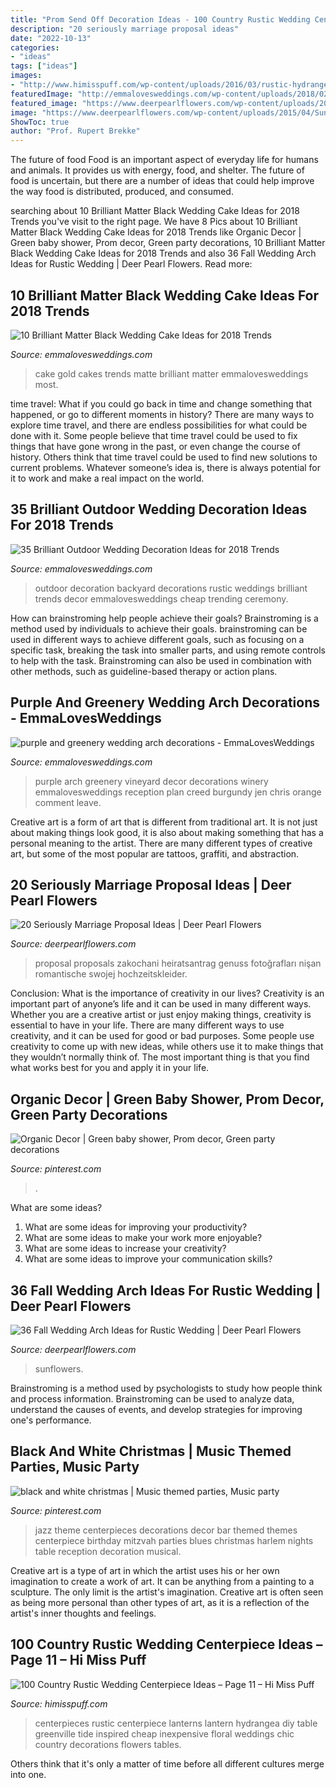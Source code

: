 ```yaml
---
title: "Prom Send Off Decoration Ideas - 100 Country Rustic Wedding Centerpiece Ideas – Page 11 – Hi Miss Puff"
description: "20 seriously marriage proposal ideas"
date: "2022-10-13"
categories:
- "ideas"
tags: ["ideas"]
images:
- "http://www.himisspuff.com/wp-content/uploads/2016/03/rustic-hydrangea-wedding-centerpiece.jpg"
featuredImage: "http://emmalovesweddings.com/wp-content/uploads/2018/02/gold-and-matte-black-wedding-cake.jpg"
featured_image: "https://www.deerpearlflowers.com/wp-content/uploads/2015/04/Sunflowers-arch-ideas-for-rustic-outdoor-wedding.jpg"
image: "https://www.deerpearlflowers.com/wp-content/uploads/2015/04/Sunflowers-arch-ideas-for-rustic-outdoor-wedding.jpg"
ShowToc: true
author: "Prof. Rupert Brekke"
---
```



The future of food
Food is an important aspect of everyday life for humans and animals. It provides us with energy, food, and shelter. The future of food is uncertain, but there are a number of ideas that could help improve the way food is distributed, produced, and consumed.

	

		
searching about 10 Brilliant Matter Black Wedding Cake Ideas for 2018 Trends you've visit to the right page. We have 8 Pics about 10 Brilliant Matter Black Wedding Cake Ideas for 2018 Trends like Organic Decor | Green baby shower, Prom decor, Green party decorations, 10 Brilliant Matter Black Wedding Cake Ideas for 2018 Trends and also 36 Fall Wedding Arch Ideas for Rustic Wedding | Deer Pearl Flowers. Read more:
		
    
## 10 Brilliant Matter Black Wedding Cake Ideas For 2018 Trends

<img loading=lazy src="http://emmalovesweddings.com/wp-content/uploads/2018/02/gold-and-matte-black-wedding-cake.jpg" onerror="this.onerror=null;this.src='https://tse2.mm.bing.net/th?id=OIP.cucn4Kiuq3ismBoOcXWyMAHaK8&amp;pid=15.1';" alt="10 Brilliant Matter Black Wedding Cake Ideas for 2018 Trends">

_Source: emmalovesweddings.com_

>cake gold cakes trends matte brilliant matter emmalovesweddings most. 

	

time travel: What if you could go back in time and change something that happened, or go to different moments in history?
There are many ways to explore time travel, and there are endless possibilities for what could be done with it. Some people believe that time travel could be used to fix things that have gone wrong in the past, or even change the course of history. Others think that time travel could be used to find new solutions to current problems. Whatever someone’s idea is, there is always potential for it to work and make a real impact on the world.

    
## 35 Brilliant Outdoor Wedding Decoration Ideas For 2018 Trends

<img loading=lazy src="http://emmalovesweddings.com/wp-content/uploads/2018/02/trending-outdoor-backyard-wedding-ideas.jpg" onerror="this.onerror=null;this.src='https://tse4.mm.bing.net/th?id=OIP.eDXv94AzNKdplmYRygck2QHaPc&amp;pid=15.1';" alt="35 Brilliant Outdoor Wedding Decoration Ideas for 2018 Trends">

_Source: emmalovesweddings.com_

>outdoor decoration backyard decorations rustic weddings brilliant trends decor emmalovesweddings cheap trending ceremony. 

	

How can brainstroming help people achieve their goals?
Brainstroming is a method used by individuals to achieve their goals. brainstroming can be used in different ways to achieve different goals, such as focusing on a specific task, breaking the task into smaller parts, and using remote controls to help with the task. Brainstroming can also be used in combination with other methods, such as guideline-based therapy or action plans.

    
## Purple And Greenery Wedding Arch Decorations - EmmaLovesWeddings

<img loading=lazy src="http://emmalovesweddings.com/wp-content/uploads/2018/09/purple-and-greenery-wedding-arch-decorations.jpg" onerror="this.onerror=null;this.src='https://tse3.mm.bing.net/th?id=OIP.2Hsr4nqbI1x8QShZaLLY_QHaLH&amp;pid=15.1';" alt="purple and greenery wedding arch decorations - EmmaLovesWeddings">

_Source: emmalovesweddings.com_

>purple arch greenery vineyard decor decorations winery emmalovesweddings reception plan creed burgundy jen chris orange comment leave. 

	

Creative art is a form of art that is different from traditional art. It is not just about making things look good, it is also about making something that has a personal meaning to the artist. There are many different types of creative art, but some of the most popular are tattoos, graffiti, and abstraction.

    
## 20 Seriously Marriage Proposal Ideas | Deer Pearl Flowers

<img loading=lazy src="https://www.deerpearlflowers.com/wp-content/uploads/2016/08/Proposal-Locations-Ideas-12.jpg" onerror="this.onerror=null;this.src='https://tse2.mm.bing.net/th?id=OIP.uS1b9753YqxGTzw_O91x6wHaLH&amp;pid=15.1';" alt="20 Seriously Marriage Proposal Ideas | Deer Pearl Flowers">

_Source: deerpearlflowers.com_

>proposal proposals zakochani heiratsantrag genuss fotoğrafları nişan romantische swojej hochzeitskleider. 

	

Conclusion: What is the importance of creativity in our lives?
Creativity is an important part of anyone’s life and it can be used in many different ways. Whether you are a creative artist or just enjoy making things, creativity is essential to have in your life. There are many different ways to use creativity, and it can be used for good or bad purposes. Some people use creativity to come up with new ideas, while others use it to make things that they wouldn’t normally think of. The most important thing is that you find what works best for you and apply it in your life.

    
## Organic Decor | Green Baby Shower, Prom Decor, Green Party Decorations

<img loading=lazy src="https://i.pinimg.com/originals/ed/48/3d/ed483db96a680fa3b9f730be8114934a.jpg" onerror="this.onerror=null;this.src='https://tse1.mm.bing.net/th?id=OIP.zAYijKkDKj0Tz_GCHKaA_QHaJ4&amp;pid=15.1';" alt="Organic Decor | Green baby shower, Prom decor, Green party decorations">

_Source: pinterest.com_

>. 

	

What are some ideas?
1. What are some ideas for improving your productivity?
2. What are some ideas to make your work more enjoyable?
3. What are some ideas to increase your creativity?
4. What are some ideas to improve your communication skills?

    
## 36 Fall Wedding Arch Ideas For Rustic Wedding | Deer Pearl Flowers

<img loading=lazy src="https://www.deerpearlflowers.com/wp-content/uploads/2015/04/Sunflowers-arch-ideas-for-rustic-outdoor-wedding.jpg" onerror="this.onerror=null;this.src='https://tse4.mm.bing.net/th?id=OIP.FsVo6am88lblm4OpQJS_KwHaLH&amp;pid=15.1';" alt="36 Fall Wedding Arch Ideas for Rustic Wedding | Deer Pearl Flowers">

_Source: deerpearlflowers.com_

>sunflowers. 

	

Brainstroming is a method used by psychologists to study how people think and process information. Brainstroming can be used to analyze data, understand the causes of events, and develop strategies for improving one's performance.

    
## Black And White Christmas | Music Themed Parties, Music Party

<img loading=lazy src="https://i.pinimg.com/originals/20/ca/6e/20ca6ee83b2bcd2339ffc669cf25cfff.jpg" onerror="this.onerror=null;this.src='https://tse2.mm.bing.net/th?id=OIP.qK3sds_NsBDnrJ69AMQLkwAAAA&amp;pid=15.1';" alt="black and white christmas | Music themed parties, Music party">

_Source: pinterest.com_

>jazz theme centerpieces decorations decor bar themed themes centerpiece birthday mitzvah parties blues christmas harlem nights table reception decoration musical. 

	

Creative art is a type of art in which the artist uses his or her own imagination to create a work of art. It can be anything from a painting to a sculpture. The only limit is the artist's imagination. Creative art is often seen as being more personal than other types of art, as it is a reflection of the artist's inner thoughts and feelings.

    
## 100 Country Rustic Wedding Centerpiece Ideas – Page 11 – Hi Miss Puff

<img loading=lazy src="http://www.himisspuff.com/wp-content/uploads/2016/03/rustic-hydrangea-wedding-centerpiece.jpg" onerror="this.onerror=null;this.src='https://tse4.mm.bing.net/th?id=OIP.UwoVkfLiNb1qnh4-QY9VLQHaLG&amp;pid=15.1';" alt="100 Country Rustic Wedding Centerpiece Ideas – Page 11 – Hi Miss Puff">

_Source: himisspuff.com_

>centerpieces rustic centerpiece lanterns lantern hydrangea diy table greenville tide inspired cheap inexpensive floral weddings chic country decorations flowers tables. 

	

Others think that it's only a matter of time before all different cultures merge into one.

